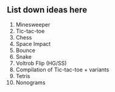 ## List down ideas here

1. Minesweeper
2. Tic-tac-toe
3. Chess
4. Space Impact
5. Bounce
6. Snake
7. Voltrob Flip (HG/SS)
8. Compilation of Tic-tac-toe + variants
9. Tetris
10. Nonograms
